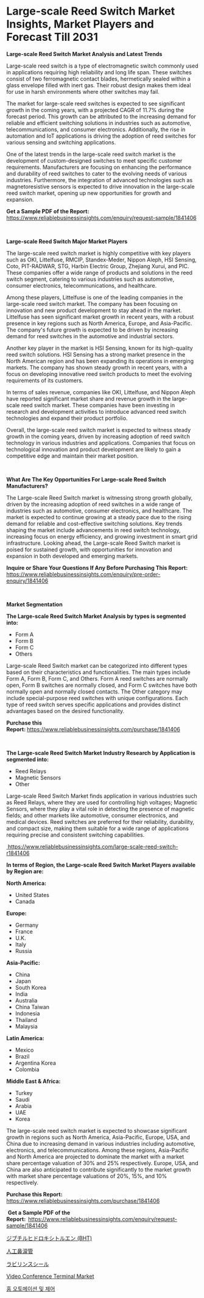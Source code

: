 <p><h1>Large-scale Reed Switch Market Insights, Market Players and Forecast Till 2031</h1></p><p><strong>Large-scale Reed Switch Market Analysis and Latest Trends</strong></p>
<p><p>Large-scale reed switch is a type of electromagnetic switch commonly used in applications requiring high reliability and long life span. These switches consist of two ferromagnetic contact blades, hermetically sealed within a glass envelope filled with inert gas. Their robust design makes them ideal for use in harsh environments where other switches may fail.</p><p>The market for large-scale reed switches is expected to see significant growth in the coming years, with a projected CAGR of 11.7% during the forecast period. This growth can be attributed to the increasing demand for reliable and efficient switching solutions in industries such as automotive, telecommunications, and consumer electronics. Additionally, the rise in automation and IoT applications is driving the adoption of reed switches for various sensing and switching applications.</p><p>One of the latest trends in the large-scale reed switch market is the development of custom-designed switches to meet specific customer requirements. Manufacturers are focusing on enhancing the performance and durability of reed switches to cater to the evolving needs of various industries. Furthermore, the integration of advanced technologies such as magnetoresistive sensors is expected to drive innovation in the large-scale reed switch market, opening up new opportunities for growth and expansion.</p></p>
<p><strong>Get a Sample PDF of the Report:&nbsp;</strong> <a href="https://www.reliablebusinessinsights.com/enquiry/request-sample/1841406">https://www.reliablebusinessinsights.com/enquiry/request-sample/1841406</a></p>
<p>&nbsp;</p>
<p><strong>Large-scale Reed Switch Major Market Players</strong></p>
<p><p>The large-scale reed switch market is highly competitive with key players such as OKI, Littelfuse, RMCIP, Standex-Meder, Nippon Aleph, HSI Sensing, Coto, PIT-RADWAR, STG, Harbin Electric Group, Zhejiang Xurui, and PIC. These companies offer a wide range of products and solutions in the reed switch segment, catering to various industries such as automotive, consumer electronics, telecommunications, and healthcare.</p><p>Among these players, Littelfuse is one of the leading companies in the large-scale reed switch market. The company has been focusing on innovation and new product development to stay ahead in the market. Littelfuse has seen significant market growth in recent years, with a robust presence in key regions such as North America, Europe, and Asia-Pacific. The company's future growth is expected to be driven by increasing demand for reed switches in the automotive and industrial sectors.</p><p>Another key player in the market is HSI Sensing, known for its high-quality reed switch solutions. HSI Sensing has a strong market presence in the North American region and has been expanding its operations in emerging markets. The company has shown steady growth in recent years, with a focus on developing innovative reed switch products to meet the evolving requirements of its customers.</p><p>In terms of sales revenue, companies like OKI, Littelfuse, and Nippon Aleph have reported significant market share and revenue growth in the large-scale reed switch market. These companies have been investing in research and development activities to introduce advanced reed switch technologies and expand their product portfolio.</p><p>Overall, the large-scale reed switch market is expected to witness steady growth in the coming years, driven by increasing adoption of reed switch technology in various industries and applications. Companies that focus on technological innovation and product development are likely to gain a competitive edge and maintain their market position.</p></p>
<p>&nbsp;</p>
<p><strong>What Are The Key Opportunities For Large-scale Reed Switch Manufacturers?</strong></p>
<p><p>The Large-scale Reed Switch market is witnessing strong growth globally, driven by the increasing adoption of reed switches in a wide range of industries such as automotive, consumer electronics, and healthcare. The market is expected to continue growing at a steady pace due to the rising demand for reliable and cost-effective switching solutions. Key trends shaping the market include advancements in reed switch technology, increasing focus on energy efficiency, and growing investment in smart grid infrastructure. Looking ahead, the Large-scale Reed Switch market is poised for sustained growth, with opportunities for innovation and expansion in both developed and emerging markets.</p></p>
<p><strong>Inquire or Share Your Questions If Any Before Purchasing This Report:</strong> <a href="https://www.reliablebusinessinsights.com/enquiry/pre-order-enquiry/1841406">https://www.reliablebusinessinsights.com/enquiry/pre-order-enquiry/1841406</a></p>
<p>&nbsp;</p>
<p><strong>Market Segmentation</strong></p>
<p><strong>The Large-scale Reed Switch Market Analysis by types is segmented into:</strong></p>
<p><ul><li>Form A</li><li>Form B</li><li>Form C</li><li>Others</li></ul></p>
<p><p>Large-scale Reed Switch market can be categorized into different types based on their characteristics and functionalities. The main types include Form A, Form B, Form C, and Others. Form A reed switches are normally open, Form B switches are normally closed, and Form C switches have both normally open and normally closed contacts. The Other category may include special-purpose reed switches with unique configurations. Each type of reed switch serves specific applications and provides distinct advantages based on the desired functionality.</p></p>
<p><strong>Purchase this Report:&nbsp;</strong><a href="https://www.reliablebusinessinsights.com/purchase/1841406">https://www.reliablebusinessinsights.com/purchase/1841406</a></p>
<p>&nbsp;</p>
<p><strong>The Large-scale Reed Switch Market Industry Research by Application is segmented into:</strong></p>
<p><ul><li>Reed Relays</li><li>Magnetic Sensors</li><li>Other</li></ul></p>
<p><p>Large-scale Reed Switch Market finds application in various industries such as Reed Relays, where they are used for controlling high voltages; Magnetic Sensors, where they play a vital role in detecting the presence of magnetic fields; and other markets like automotive, consumer electronics, and medical devices. Reed switches are preferred for their reliability, durability, and compact size, making them suitable for a wide range of applications requiring precise and consistent switching capabilities.</p></p>
<p><a href="https://www.reliablebusinessinsights.com/large-scale-reed-switch-r1841406">&nbsp;https://www.reliablebusinessinsights.com/large-scale-reed-switch-r1841406</a></p>
<p><strong>In terms of Region, the Large-scale Reed Switch Market Players available by Region are:</strong></p>
<p>
    <p> <strong> North America: </strong>
        <ul>
            <li>United States</li>
            <li>Canada</li>
        </ul>
        </p> 
    <p> <strong> Europe: </strong>
        <ul>
            <li>Germany</li>
            <li>France</li>
            <li>U.K.</li>
            <li>Italy</li>
            <li>Russia</li>
        </ul>
        </p> 
    <p> <strong> Asia-Pacific: </strong>
        <ul>
            <li>China</li>
            <li>Japan</li>
            <li>South Korea</li>
            <li>India</li>
            <li>Australia</li>
            <li>China Taiwan</li>
            <li>Indonesia</li>
            <li>Thailand</li>
            <li>Malaysia</li>
        </ul>
        </p> 
    <p> <strong> Latin America: </strong>
        <ul>
            <li>Mexico</li>
            <li>Brazil</li>
            <li>Argentina Korea</li>
            <li>Colombia</li>
        </ul>
        </p> 
    <p> <strong> Middle East & Africa: </strong>
        <ul>
            <li>Turkey</li>
            <li>Saudi</li>
            <li>Arabia</li>
            <li>UAE</li>
            <li>Korea</li>
        </ul>
    </p>
    </p>
<p><p>The large-scale reed switch market is expected to showcase significant growth in regions such as North America, Asia-Pacific, Europe, USA, and China due to increasing demand in various industries including automotive, electronics, and telecommunications. Among these regions, Asia-Pacific and North America are projected to dominate the market with a market share percentage valuation of 30% and 25% respectively. Europe, USA, and China are also anticipated to contribute significantly to the market growth with market share percentage valuations of 20%, 15%, and 10% respectively.</p></p>
<p><strong>Purchase this Report: </strong><a href="https://www.reliablebusinessinsights.com/purchase/1841406">https://www.reliablebusinessinsights.com/purchase/1841406</a></p>
<p>&nbsp;<strong>Get a Sample PDF of the Report:&nbsp;&nbsp;</strong><a href="https://www.reliablebusinessinsights.com/enquiry/request-sample/1841406">https://www.reliablebusinessinsights.com/enquiry/request-sample/1841406</a></p>
<p><strong></strong></p>
<p><p><a href="https://github.com/LizaHeller2023/Market-Research-Report-List-1/blob/main/9776549148599.md">ジブチルヒドロキシトルエン (BHT)</a></p><p><a href="https://medium.com/@elmoray21/%E3%82%B0%E3%83%AD%E3%83%BC%E3%83%90%E3%83%AB%E3%81%AA%E4%BA%BA%E5%B7%A5%E9%BC%BB%E6%B6%99%E7%AE%A1%E7%94%A3%E6%A5%AD-%E3%82%BF%E3%82%A4%E3%83%97-%E3%82%A2%E3%83%97%E3%83%AA%E3%82%B1%E3%83%BC%E3%82%B7%E3%83%A7%E3%83%B3-%E5%B8%82%E5%A0%B4%E3%83%97%E3%83%AC%E3%82%A4%E3%83%A4%E3%83%BC-%E5%9C%B0%E5%9F%9F%E5%88%A5%E6%88%90%E9%95%B7%E5%88%86%E6%9E%90-%E3%81%8A%E3%82%88%E3%81%B3%E5%B0%86%E6%9D%A5%E3%81%AE%E3%82%B7%E3%83%8A%E3%83%AA%E3%82%AA-2024%E5%B9%B4-2031%E5%B9%B4-45f343346cd2">人工鼻涙管</a></p><p><a href="https://medium.com/@kyaorris56456/%E8%BF%B7%E5%AE%AE%E3%82%B7%E3%83%BC%E3%83%AB%E5%B8%82%E5%A0%B4-2024%E5%B9%B4%E3%81%8B%E3%82%892031%E5%B9%B4%E3%81%BE%E3%81%A7%E3%81%AE%E6%9C%9F%E9%96%93%E3%81%AE%E6%A5%AD%E7%95%8C%E3%81%AE%E3%83%88%E3%83%AC%E3%83%B3%E3%83%89%E3%81%A8%E4%BA%88%E6%B8%AC-b5b6c30da072">ラビリンスシール</a></p><p><a href="https://github.com/crlaem461/Market-Research-Report-List-1/blob/main/video-conference-terminal-market.md">Video Conference Terminal Market</a></p><p><a href="https://github.com/lkwggful07722/Market-Research-Report-List-2/blob/main/2744721157981.md">홈 오토메이션 및 제어</a></p></p>
